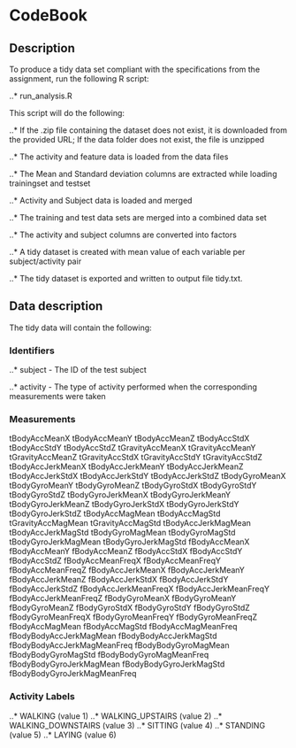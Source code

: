 # CodeBook

## Description

To produce a tidy data set compliant with the specifications from the assignment, run the following R script:

..* run_analysis.R


This script will do the following:

..* If the .zip file containing the dataset does not exist, it is downloaded from the provided URL; If the data folder does not exist, the file is unzipped

..* The activity and feature data is loaded from the data files

..* The Mean and Standard deviation columns are extracted while loading trainingset and testset

..* Activity and Subject data is loaded and merged

..* The training and test data sets are merged into a combined data set

..* The activity and subject columns are converted into factors

..* A tidy dataset is created with mean value of each variable per subject/activity pair

..* The tidy dataset is exported and written to output file tidy.txt.


## Data description

The tidy data will contain the following:

### Identifiers

..* subject - The ID of the test subject

..* activity - The type of activity performed when the corresponding measurements were taken


### Measurements

tBodyAccMeanX
tBodyAccMeanY
tBodyAccMeanZ
tBodyAccStdX
tBodyAccStdY
tBodyAccStdZ
tGravityAccMeanX
tGravityAccMeanY
tGravityAccMeanZ
tGravityAccStdX
tGravityAccStdY
tGravityAccStdZ
tBodyAccJerkMeanX
tBodyAccJerkMeanY
tBodyAccJerkMeanZ
tBodyAccJerkStdX
tBodyAccJerkStdY
tBodyAccJerkStdZ
tBodyGyroMeanX
tBodyGyroMeanY
tBodyGyroMeanZ
tBodyGyroStdX
tBodyGyroStdY
tBodyGyroStdZ
tBodyGyroJerkMeanX
tBodyGyroJerkMeanY
tBodyGyroJerkMeanZ
tBodyGyroJerkStdX
tBodyGyroJerkStdY
tBodyGyroJerkStdZ
tBodyAccMagMean
tBodyAccMagStd
tGravityAccMagMean
tGravityAccMagStd
tBodyAccJerkMagMean
tBodyAccJerkMagStd
tBodyGyroMagMean
tBodyGyroMagStd
tBodyGyroJerkMagMean
tBodyGyroJerkMagStd
fBodyAccMeanX
fBodyAccMeanY
fBodyAccMeanZ
fBodyAccStdX
fBodyAccStdY
fBodyAccStdZ
fBodyAccMeanFreqX
fBodyAccMeanFreqY
fBodyAccMeanFreqZ
fBodyAccJerkMeanX
fBodyAccJerkMeanY
fBodyAccJerkMeanZ
fBodyAccJerkStdX
fBodyAccJerkStdY
fBodyAccJerkStdZ
fBodyAccJerkMeanFreqX
fBodyAccJerkMeanFreqY
fBodyAccJerkMeanFreqZ
fBodyGyroMeanX
fBodyGyroMeanY
fBodyGyroMeanZ
fBodyGyroStdX
fBodyGyroStdY
fBodyGyroStdZ
fBodyGyroMeanFreqX
fBodyGyroMeanFreqY
fBodyGyroMeanFreqZ
fBodyAccMagMean
fBodyAccMagStd
fBodyAccMagMeanFreq
fBodyBodyAccJerkMagMean
fBodyBodyAccJerkMagStd
fBodyBodyAccJerkMagMeanFreq
fBodyBodyGyroMagMean
fBodyBodyGyroMagStd
fBodyBodyGyroMagMeanFreq
fBodyBodyGyroJerkMagMean
fBodyBodyGyroJerkMagStd
fBodyBodyGyroJerkMagMeanFreq


### Activity Labels

..* WALKING (value 1)
..* WALKING_UPSTAIRS (value 2)
..* WALKING_DOWNSTAIRS (value 3)
..* SITTING (value 4)
..* STANDING (value 5)
..* LAYING (value 6)

